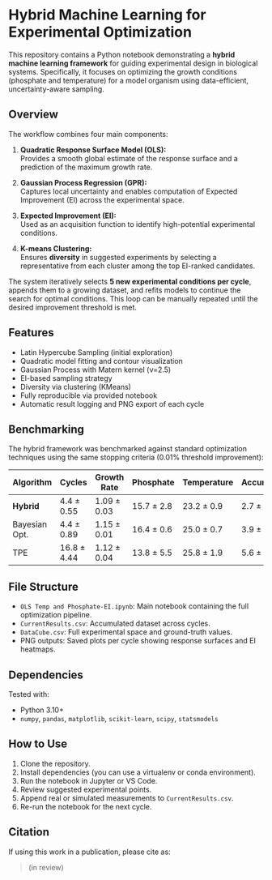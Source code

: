 # Hybrid Machine Learning for Experimental Optimization

This repository contains a Python notebook demonstrating a **hybrid machine learning framework** for guiding experimental design in biological systems. Specifically, it focuses on optimizing the growth conditions (phosphate and temperature) for a model organism using data-efficient, uncertainty-aware sampling.

## Overview

The workflow combines four main components:

1. **Quadratic Response Surface Model (OLS):**  
   Provides a smooth global estimate of the response surface and a prediction of the maximum growth rate.

2. **Gaussian Process Regression (GPR):**  
   Captures local uncertainty and enables computation of Expected Improvement (EI) across the experimental space.

3. **Expected Improvement (EI):**  
   Used as an acquisition function to identify high-potential experimental conditions.

4. **K-means Clustering:**  
   Ensures **diversity** in suggested experiments by selecting a representative from each cluster among the top EI-ranked candidates.

The system iteratively selects **5 new experimental conditions per cycle**, appends them to a growing dataset, and refits models to continue the search for optimal conditions. This loop can be manually repeated until the desired improvement threshold is met.

## Features

- Latin Hypercube Sampling (initial exploration)
- Quadratic model fitting and contour visualization
- Gaussian Process with Matern kernel (ν=2.5)
- EI-based sampling strategy
- Diversity via clustering (KMeans)
- Fully reproducible via provided notebook
- Automatic result logging and PNG export of each cycle

## Benchmarking

The hybrid framework was benchmarked against standard optimization techniques using the same stopping criteria (0.01% threshold improvement):

| Algorithm      | Cycles         | Growth Rate     | Phosphate       | Temperature     | Accuracy         |
|----------------|----------------|------------------|------------------|------------------|------------------|
| **Hybrid**     | 4.4 ± 0.55     | 1.09 ± 0.03       | 15.7 ± 2.8       | 23.2 ± 0.9       | 2.7 ± 2.2        |
| Bayesian Opt.  | 4.4 ± 0.89     | 1.15 ± 0.01       | 16.4 ± 0.6       | 25.0 ± 0.7       | 3.9 ± 0.7        |
| TPE            | 16.8 ± 4.44    | 1.12 ± 0.04       | 13.8 ± 5.5       | 25.8 ± 1.9       | 5.6 ± 3.6        |

## File Structure

- `OLS Temp and Phosphate-EI.ipynb`: Main notebook containing the full optimization pipeline.
- `CurrentResults.csv`: Accumulated dataset across cycles.
- `DataCube.csv`: Full experimental space and ground-truth values.
- PNG outputs: Saved plots per cycle showing response surfaces and EI heatmaps.

## Dependencies

Tested with:
- Python 3.10+
- `numpy`, `pandas`, `matplotlib`, `scikit-learn`, `scipy`, `statsmodels`

## How to Use

1. Clone the repository.
2. Install dependencies (you can use a virtualenv or conda environment).
3. Run the notebook in Jupyter or VS Code.
4. Review suggested experimental points.
5. Append real or simulated measurements to `CurrentResults.csv`.
6. Re-run the notebook for the next cycle.

## Citation

If using this work in a publication, please cite as:

> (in review)
